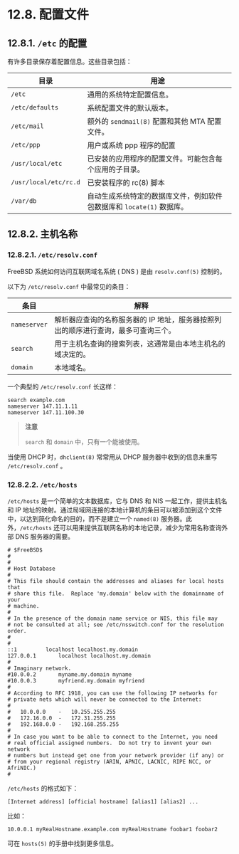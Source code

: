 # 12.8. 配置文件

## 12.8.1. `/etc` 的配置

有许多目录保存着配置信息。这些目录包括：


|目录|用途|
|------|-------|
|`/etc`|通用的系统特定配置信息。|
|`/etc/defaults`|系统配置文件的默认版本。|
|`/etc/mail`|额外的 `sendmail(8)` 配置和其他 MTA 配置文件。|
|`/etc/ppp`|用户或系统 ppp 程序的配置|
|`/usr/local/etc`|已安装的应用程序的配置文件。可能包含每个应用的子目录。|
|`/usr/local/etc/rc.d`|已安装程序的 rc(8) 脚本|
|`/var/db`|自动生成系统特定的数据库文件，例如软件包数据库和 `locate(1)` 数据库。|

## 12.8.2. 主机名称

### 12.8.2.1. `/etc/resolv.conf`

FreeBSD 系统如何访问互联网域名系统 ( DNS ) 是由 `resolv.conf(5)` 控制的。

以下为 `/etc/resolv.conf` 中最常见的条目：

|条目|解释|
|------|-------|
|`nameserver`|解析器应查询的名称服务器的 IP 地址，服务器按照列出的顺序进行查询，最多可查询三个。|
|`search`|用于主机名查询的搜索列表，这通常是由本地主机名的域决定的。|
|`domain`|本地域名。|

一个典型的 `/etc/resolv.conf` 长这样：

```
search example.com
nameserver 147.11.1.11
nameserver 147.11.100.30
```

> **注意**
>
> `search` 和 `domain` 中，只有一个能被使用。

当使用 DHCP 时，`dhclient(8)` 常常用从 DHCP 服务器中收到的信息来重写 `/etc/resolv.conf` 。

### 12.8.2.2. `/etc/hosts`

`/etc/hosts` 是一个简单的文本数据库，它与 DNS 和 NIS 一起工作，提供主机名和 IP 地址的映射。通过局域网连接的本地计算机的条目可以被添加到这个文件中，以达到简化命名的目的，而不是建立一个 `named(8)` 服务器。此外，`/etc/hosts` 还可以用来提供互联网名称的本地记录，减少为常用名称查询外部 DNS 服务器的需要。

```
# $FreeBSD$
#
#
# Host Database
#
# This file should contain the addresses and aliases for local hosts that
# share this file.  Replace 'my.domain' below with the domainname of your
# machine.
#
# In the presence of the domain name service or NIS, this file may
# not be consulted at all; see /etc/nsswitch.conf for the resolution order.
#
#
::1			localhost localhost.my.domain
127.0.0.1		localhost localhost.my.domain
#
# Imaginary network.
#10.0.0.2		myname.my.domain myname
#10.0.0.3		myfriend.my.domain myfriend
#
# According to RFC 1918, you can use the following IP networks for
# private nets which will never be connected to the Internet:
#
#	10.0.0.0	-   10.255.255.255
#	172.16.0.0	-   172.31.255.255
#	192.168.0.0	-   192.168.255.255
#
# In case you want to be able to connect to the Internet, you need
# real official assigned numbers.  Do not try to invent your own network
# numbers but instead get one from your network provider (if any) or
# from your regional registry (ARIN, APNIC, LACNIC, RIPE NCC, or AfriNIC.)
#
```

`/etc/hosts` 的格式如下：

```
[Internet address] [official hostname] [alias1] [alias2] ...
```

比如：

```
10.0.0.1 myRealHostname.example.com myRealHostname foobar1 foobar2
```

可在 `hosts(5)` 的手册中找到更多信息。

